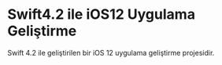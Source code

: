 # Swift4.2 ile iOS12 Uygulama Geliştirme

Swift 4.2 ile geliştirilen bir iOS 12 uygulama geliştirme projesidir.
